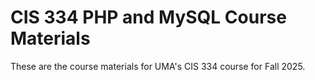 # CIS 334 PHP and MySQL Course Materials

These are the course materials for UMA's CIS 334 course for Fall 2025.
